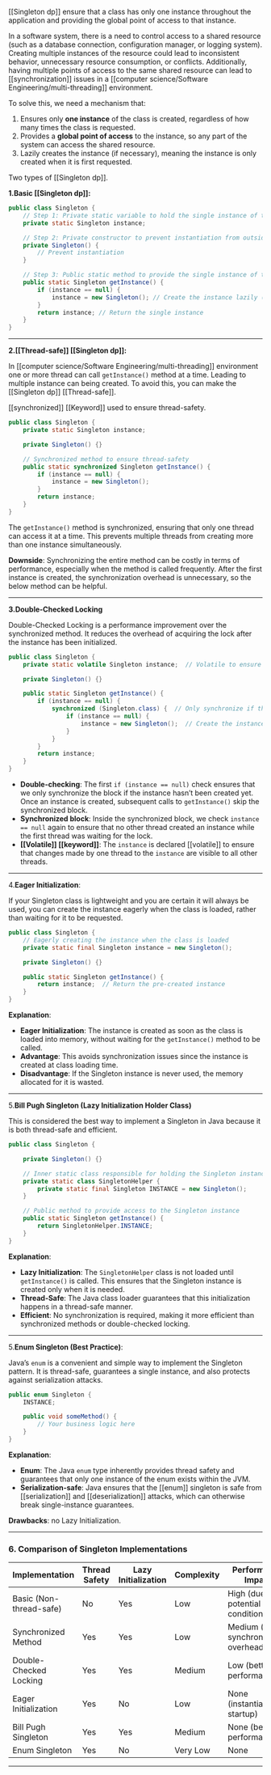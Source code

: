 [[Singleton dp]] ensure that a class has only one instance throughout the application and providing the global point of access to that instance.

In a software system, there is a need to control access to a shared resource (such as a database connection, configuration manager, or logging system). Creating multiple instances of the resource could lead to inconsistent behavior, unnecessary resource consumption, or conflicts. Additionally, having multiple points of access to the same shared resource can lead to [[synchronization]] issues in a [[computer science/Software Engineering/multi-threading]] environment.

To solve this, we need a mechanism that:

1. Ensures only **one instance** of the class is created, regardless of how many times the class is requested.
2. Provides a **global point of access** to the instance, so any part of the system can access the shared resource.
3. Lazily creates the instance (if necessary), meaning the instance is only created when it is first requested.

Two types of [[Singleton dp]].

**1.Basic [[Singleton dp]]:**

```java
public class Singleton {
    // Step 1: Private static variable to hold the single instance of the class
    private static Singleton instance;

    // Step 2: Private constructor to prevent instantiation from outside the class
    private Singleton() {
        // Prevent instantiation
    }

    // Step 3: Public static method to provide the single instance of the class
    public static Singleton getInstance() {
        if (instance == null) {
            instance = new Singleton(); // Create the instance lazily (only when requested)
        }
        return instance; // Return the single instance
    }
}
```

---

**2.[[Thread-safe]] [[Singleton dp]]:**

In [[computer science/Software Engineering/multi-threading]] environment one or more thread can call `getInstance()` method at a time. Leading to multiple instance can being created. To avoid this, you can make the [[Singleton dp]] [[Thread-safe]].

[[synchronized]] [[Keyword]] used to ensure thread-safety.

```java
public class Singleton {
    private static Singleton instance;

    private Singleton() {}

    // Synchronized method to ensure thread-safety
    public static synchronized Singleton getInstance() {
        if (instance == null) {
            instance = new Singleton();
        }
        return instance;
    }
}
```

The `getInstance()` method is synchronized, ensuring that only one thread can access it at a time. This prevents multiple threads from creating more than one instance simultaneously.

**Downside**: Synchronizing the entire method can be costly in terms of performance, especially when the method is called frequently. After the first instance is created, the synchronization overhead is unnecessary, so the below method can be helpful.

---

**3.Double-Checked Locking**

Double-Checked Locking is a performance improvement over the synchronized method. It reduces the overhead of acquiring the lock after the instance has been initialized.

```java
public class Singleton {
    private static volatile Singleton instance;  // Volatile to ensure visibility of changes across threads

    private Singleton() {}

    public static Singleton getInstance() {
        if (instance == null) {
            synchronized (Singleton.class) {  // Only synchronize if the instance is null
                if (instance == null) {
                    instance = new Singleton();  // Create the instance
                }
            }
        }
        return instance;
    }
}
```

- **Double-checking**: The first `if (instance == null)` check ensures that we only synchronize the block if the instance hasn’t been created yet. Once an instance is created, subsequent calls to `getInstance()` skip the synchronized block.
- **Synchronized block**: Inside the synchronized block, we check `instance == null` again to ensure that no other thread created an instance while the first thread was waiting for the lock.
- **[[Volatile]] [[keyword]]**: The `instance` is declared [[volatile]] to ensure that changes made by one thread to the `instance` are visible to all other threads.
---

4.**Eager Initialization**:

If your Singleton class is lightweight and you are certain it will always be used, you can create the instance eagerly when the class is loaded, rather than waiting for it to be requested.

```java
public class Singleton {
    // Eagerly creating the instance when the class is loaded
    private static final Singleton instance = new Singleton();

    private Singleton() {}

    public static Singleton getInstance() {
        return instance;  // Return the pre-created instance
    }
}
```

**Explanation**:
- **Eager Initialization**: The instance is created as soon as the class is loaded into memory, without waiting for the `getInstance()` method to be called.
- **Advantage**: This avoids synchronization issues since the instance is created at class loading time.
- **Disadvantage**: If the Singleton instance is never used, the memory allocated for it is wasted.
---

5.**Bill Pugh Singleton (Lazy Initialization Holder Class)**

This is considered the best way to implement a Singleton in Java because it is both thread-safe and efficient.

```java
public class Singleton {

    private Singleton() {}

    // Inner static class responsible for holding the Singleton instance
    private static class SingletonHelper {
        private static final Singleton INSTANCE = new Singleton();
    }

    // Public method to provide access to the Singleton instance
    public static Singleton getInstance() {
        return SingletonHelper.INSTANCE;
    }
}
```

**Explanation**:

- **Lazy Initialization**: The `SingletonHelper` class is not loaded until `getInstance()` is called. This ensures that the Singleton instance is created only when it is needed.
- **Thread-Safe**: The Java class loader guarantees that this initialization happens in a thread-safe manner.
- **Efficient**: No synchronization is required, making it more efficient than synchronized methods or double-checked locking.
---

5.**Enum Singleton (Best Practice)**:

Java’s `enum` is a convenient and simple way to implement the Singleton pattern. It is thread-safe, guarantees a single instance, and also protects against serialization attacks.

```java
public enum Singleton {
    INSTANCE;

    public void someMethod() {
        // Your business logic here
    }
}
```

**Explanation**:

- **Enum**: The Java `enum` type inherently provides thread safety and guarantees that only one instance of the enum exists within the JVM.
- **Serialization-safe**: Java ensures that the [[enum]] singleton is safe from [[serialization]] and [[deserialization]] attacks, which can otherwise break single-instance guarantees.

**Drawbacks**: no Lazy Initialization.

---
### 6. **Comparison of Singleton Implementations**

| Implementation          | Thread Safety | Lazy Initialization | Complexity | Performance Impact                       |
| ----------------------- | ------------- | ------------------- | ---------- | ---------------------------------------- |
| Basic (Non-thread-safe) | No            | Yes                 | Low        | High (due to potential race conditions)  |
| Synchronized Method     | Yes           | Yes                 | Low        | Medium (due to synchronization overhead) |
| Double-Checked Locking  | Yes           | Yes                 | Medium     | Low (better performance)                 |
| Eager Initialization    | Yes           | No                  | Low        | None (instantiated at startup)           |
| Bill Pugh Singleton     | Yes           | Yes                 | Medium     | None (best performance)                  |
| Enum Singleton          | Yes           | No                  | Very Low   | None                                     |

---



